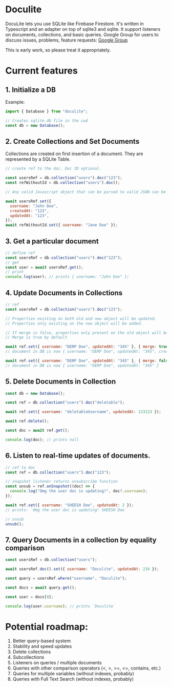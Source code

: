 # Doculite

DocuLite lets you use SQLite like Firebase Firestore. It's written in Typescript and an adapter on top of sqlite3 and sqlite. It support listeners on documents, collections, and basic queries. Google Group for users to discuss issues, problems, feature requests: [Google Group](https://groups.google.com/g/doculite)

This is early work, so please treat it appropriately.

# Current features

## 1. Initialize a DB

Example:

```javascript
import { Database } from "doculite";

// Creates sqlite.db file in the cwd
const db = new Database();
```

## 2. Create Collections and Set Documents

Collections are created on first insertion of a document. They are represented by a SQLite Table.

```javascript
// create ref to the doc. Doc ID optional.

const usersRef = db.collection("users").doc("123");
const refWithoutId = db.collection("users").doc();

// Any valid Javascript object that can be parsed to valid JSON can be inserted as a document.

await usersRef.set({
  username: "John Doe",
  createdAt: "123",
  updatedAt: "123",
});
await refWithoutId.set({ username: "Jane Doe" });
```

## 3. Get a particular document

```javascript
// define ref
const usersRef = db.collection("users").doc("123");
// get
const user = await usersRef.get();
// print
console.log(user); // prints { username: "John Doe" };
```

## 4. Update Documents in Collections

```javascript
// ref
const usersRef = db.collection("users").doc("123");

// Properties existing on both old and new object will be updated.
// Properties only existing on the new object will be added.

// If merge is false, properties only present on the old object will be deleted.
// Merge is true by default

await ref.set({ username: "DERP Doe", updatedAt: "345" }, { merge: true });
// document in DB is now { username: "DERP Doe", updatedAt: "345", createdAt: "123" }

await ref.set({ username: "DERP Doe", updatedAt: "345" }, { merge: false });
// document in DB is now { username: "DERP Doe", updatedAt: "345" }
```

## 5. Delete Documents in Collection

```javascript
const db = new Database();

const ref = db.collection("users").doc("deletable");

await ref.set({ username: "deletableUsername", updatedAt: 123123 });

await ref.delete();

const doc = await ref.get();

console.log(doc); // prints null
```

## 6. Listen to real-time updates of documents.

```javascript
// ref to doc
const ref = db.collection("users").doc("123");

// snapshot listener returns unsubscribe function
const unsub = ref.onSnapshot((doc) => {
  console.log("Omg the user doc is updating!", doc?.username);
});

await ref.set({ username: "SHEESH Doe", updatedAt: 2 });
// prints: `Omg the user doc is updating! SHEESH Doe`

// unsub
unsub();
```

## 7. Query Documents in a collection by equality comparison

```javascript
const usersRef = db.collection("users");

await usersRef.doc().set({ username: "Doculite", updatedAt: 234 });

const query = usersRef.where("username", "Doculite");

const docs = await query.get();

const user = docs[0];

console.log(user.username); // prints `Doculite`
```

# Potential roadmap:

1. Better query-based system
2. Stability and speed updates
3. Delete collections
4. Subcollections
5. Listeners on queries / multiple documents
6. Queries with other comparison operators (<, >, >=, <=, contains, etc.)
7. Queries for multiple variables (without indexes, probably)
8. Queries with Full Text Search (without indexes, probably)

